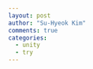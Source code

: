 ```yaml
---
layout: post
author: "Su-Hyeok Kim"
comments: true
categories:
  - unity
  - try
---
```


<!--
[Handling rigging and skinning]({{ site.baseurl }}{% post_url 2017-05-19-handling-rig-and-skinning %}) 글 에서 케릭터의 뼈를 심고 그 뼈를 따라 정점을 움직이게 하는 방법에 대해서 알아보았다. 이번 글에서는 Unity 에서 간단하게 _Shader_ 를 다뤄볼 예정이다.

우선 _Shader_ 에 대해 말하기 전에, 알아야 할것들이 있다. 바로 일반적으로 알려진 _Rendering Pipeline_ 이다. _Rendering Pipeline_ 이란 한 프레임별로 실제 렌더링이 이루어지는 과정 자체를 말하며, 각 과정별로 소프트웨어와 하드웨어의 동작이 섞여있어 정확하게 알려면 꽤 많은 시간을 투자해야한다. 우선은 우리가 건드려야할 부분의 간단한 설명만 해보겠다.

![pipeline](/images/Graphics3D_Pipe.png)
-->
